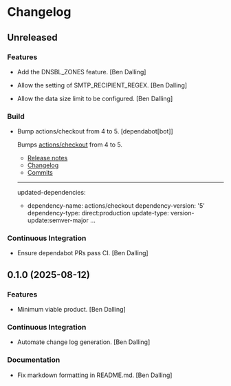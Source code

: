 # Changelog


## Unreleased

### Features

* Add the DNSBL_ZONES feature. [Ben Dalling]

* Allow the setting of SMTP_RECIPIENT_REGEX. [Ben Dalling]

* Allow the data size limit to be configured. [Ben Dalling]

### Build

* Bump actions/checkout from 4 to 5. [dependabot[bot]]

  Bumps [actions/checkout](https://github.com/actions/checkout) from 4 to 5.
  - [Release notes](https://github.com/actions/checkout/releases)
  - [Changelog](https://github.com/actions/checkout/blob/main/CHANGELOG.md)
  - [Commits](https://github.com/actions/checkout/compare/v4...v5)

  ---
  updated-dependencies:
  - dependency-name: actions/checkout
    dependency-version: '5'
    dependency-type: direct:production
    update-type: version-update:semver-major
  ...

### Continuous Integration

* Ensure dependabot PRs pass CI. [Ben Dalling]


## 0.1.0 (2025-08-12)

### Features

* Minimum viable product. [Ben Dalling]

### Continuous Integration

* Automate change log generation. [Ben Dalling]

### Documentation

* Fix markdown formatting in README.md. [Ben Dalling]


